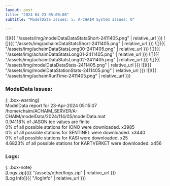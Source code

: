 ```yaml
---
layout: post
title: "2024-04-23 05:00:00"
subtitle: "ModelData Issues: 5; A-CHAIM System Issues: 0"

---
```


![]({{ "/assets/img/modelDataDataStatsShort-2411405.png" | relative_url }})
![]({{ "/assets/img/achaimDataStatsShort-2411405.png" | relative_url }})
![]({{ "/assets/img/achaimDataStatsLong00-2411405.png" | relative_url }})
![]({{ "/assets/img/achaimDataStatsLong01-2411405.png" | relative_url }})
![]({{ "/assets/img/achaimDataStatsLong02-2411405.png" | relative_url }})
![]({{ "/assets/img/modelDataDataStats-2411405.png" | relative_url }})
![]({{ "/assets/img/modelDataStationStats-2411405.png" | relative_url }})
![]({{ "/assets/img/achaimRunTime-2411405.png" | relative_url }})


### ModelData Issues:  
  
{: .box-warning}  
 ModelData report for 23-Apr-2024 05:15:07   
 /home/chaim/ACHAIM_SERVER/A-CHAIM/modelData/2024/114/05/modelData.mat   
 0.94118% of JASON tec values are finite   
 0% of all possible stations for IONO were downloaded. x3985   
 0% of all possible stations for SENTINEL were downloaded. x3440   
 0% of all possible stations for KASI were downloaded. x25   
 4.6823% of all possible stations for KARTVERKET were downloaded. x456   
  


### Logs:  
  
{: .box-note}  
[Logs.zip]({{ "/assets/other/logs.zip" | relative_url }})  
[Log Info]({{ "/logInfo" | relative_url }})  
